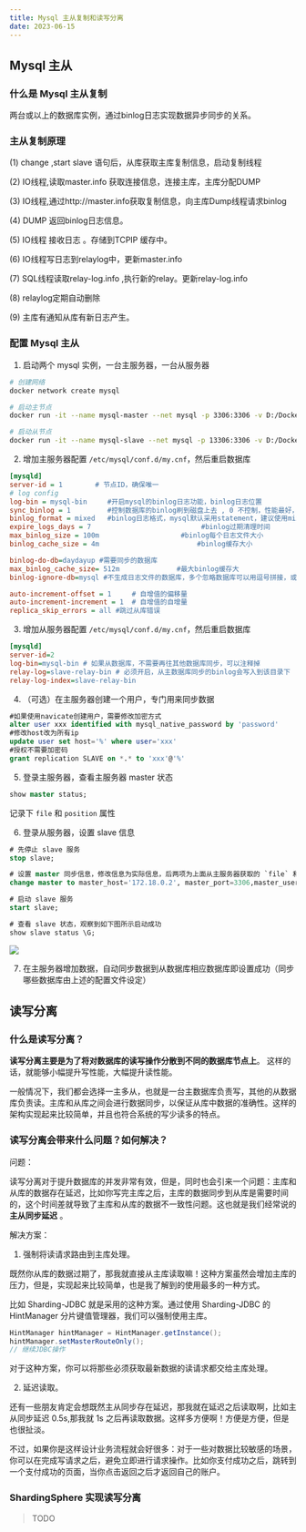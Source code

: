 ```yaml
---
title: Mysql 主从复制和读写分离
date: 2023-06-15
---
```


## Mysql 主从

### 什么是 Mysql 主从复制

两台或以上的数据库实例，通过binlog日志实现数据异步同步的关系。

### 主从复制原理

(1) change ,start slave 语句后，从库获取主库复制信息，启动复制线程

(2) IO线程,读取master.info 获取连接信息，连接主库，主库分配DUMP

(3) IO线程,通过http://master.info获取复制信息，向主库Dump线程请求binlog

(4) DUMP 返回binlog日志信息。

(5) IO线程 接收日志 。存储到TCPIP 缓存中。

(6) IO线程写日志到relaylog中，更新master.info

(7) SQL线程读取relay-log.info ,执行新的relay。更新relay-log.info

(8) relaylog定期自动删除

(9) 主库有通知从库有新日志产生。

### 配置 Mysql 主从

1. 启动两个 mysql 实例，一台主服务器，一台从服务器

```bash
# 创建网络
docker network create mysql

# 启动主节点
docker run -it --name mysql-master --net mysql -p 3306:3306 -v D:/Docker/mysql-slave/conf:/etc/mysql/conf.d -v D:/Docker/mysql-slave/data:/var/lib/mysql -v D:/Docker/mysql-slave/logs:/var/log/mysql -e MYSQL_ROOT_PASSWORD=root -d mysql

# 启动从节点
docker run -it --name mysql-slave --net mysql -p 13306:3306 -v D:/Docker/mysql-slave/conf:/etc/mysql/conf.d -v D:/Docker/mysql-slave/data:/var/lib/mysql -v D:/Docker/mysql-slave/logs:/var/log/mysql -e MYSQL_ROOT_PASSWORD=root -d mysql
```

2. 增加主服务器配置 `/etc/mysql/conf.d/my.cnf`，然后重启数据库

```ini
[mysqld]
server-id = 1        # 节点ID，确保唯一
# log config
log-bin = mysql-bin     #开启mysql的binlog日志功能，binlog日志位置
sync_binlog = 1         #控制数据库的binlog刷到磁盘上去 , 0 不控制，性能最好，1每次事物提交都会刷到日志文件中，性能最差，最安全
binlog_format = mixed   #binlog日志格式，mysql默认采用statement，建议使用mixed
expire_logs_days = 7                           #binlog过期清理时间
max_binlog_size = 100m                    #binlog每个日志文件大小
binlog_cache_size = 4m                        #binlog缓存大小

binlog-do-db=daydayup #需要同步的数据库
max_binlog_cache_size= 512m              #最大binlog缓存大
binlog-ignore-db=mysql #不生成日志文件的数据库，多个忽略数据库可以用逗号拼接，或者复制这句话，写多行

auto-increment-offset = 1     # 自增值的偏移量
auto-increment-increment = 1  # 自增值的自增量
replica_skip_errors = all #跳过从库错误
```

3. 增加从服务器配置 `/etc/mysql/conf.d/my.cnf`，然后重启数据库

```ini
[mysqld]
server-id=2
log-bin=mysql-bin # 如果从数据库，不需要再往其他数据库同步，可以注释掉
relay-log=slave-relay-bin # 必须开启，从主数据库同步的binlog会写入到该目录下
relay-log-index=slave-relay-bin
```

4. （可选）在主服务器创建一个用户，专门用来同步数据

```sql
#如果使用navicate创建用户，需要修改加密方式
alter user xxx identified with mysql_native_password by 'password'
#修改host改为所有ip
update user set host='%' where user='xxx'
#授权不需要加密码
grant replication SLAVE on *.* to 'xxx'@'%'
```

5. 登录主服务器，查看主服务器 master 状态

```sql
show master status;
```

记录下 `file` 和 `position` 属性

6. 登录从服务器，设置 slave 信息

```sql
# 先停止 slave 服务
stop slave;

# 设置 master 同步信息，修改信息为实际信息，后两项为上面从主服务器获取的 `file` 和 `position` 属性
change master to master_host='172.18.0.2', master_port=3306,master_user='root', master_password='root',master_log_file='mysql-bin.000004',master_log_pos=5018;

# 启动 slave 服务
start slave;

# 查看 slave 状态，观察到如下图所示启动成功
show slave status \G;
```

![](https://cdn.jsdelivr.net/gh/AlexChen68/OSS@master/images/2023/1686762625238.png)

7. 在主服务器增加数据，自动同步数据到从数据库相应数据库即设置成功（同步哪些数据库由上述的配置文件设定）

## 读写分离

### 什么是读写分离？

**读写分离主要是为了将对数据库的读写操作分散到不同的数据库节点上**。 这样的话，就能够小幅提升写性能，大幅提升读性能。

一般情况下，我们都会选择一主多从，也就是一台主数据库负责写，其他的从数据库负责读。主库和从库之间会进行数据同步，以保证从库中数据的准确性。这样的架构实现起来比较简单，并且也符合系统的写少读多的特点。

### 读写分离会带来什么问题？如何解决？

问题：

读写分离对于提升数据库的并发非常有效，但是，同时也会引来一个问题：主库和从库的数据存在延迟，比如你写完主库之后，主库的数据同步到从库是需要时间的，这个时间差就导致了主库和从库的数据不一致性问题。这也就是我们经常说的**主从同步延迟** 。

解决方案：

1. 强制将读请求路由到主库处理。

既然你从库的数据过期了，那我就直接从主库读取嘛！这种方案虽然会增加主库的压力，但是，实现起来比较简单，也是我了解到的使用最多的一种方式。

比如 Sharding-JDBC 就是采用的这种方案。通过使用 Sharding-JDBC 的 HintManager 分片键值管理器，我们可以强制使用主库。

```java
HintManager hintManager = HintManager.getInstance();
hintManager.setMasterRouteOnly();
// 继续JDBC操作
```
对于这种方案，你可以将那些必须获取最新数据的读请求都交给主库处理。

2. 延迟读取。

还有一些朋友肯定会想既然主从同步存在延迟，那我就在延迟之后读取啊，比如主从同步延迟 0.5s,那我就 1s 之后再读取数据。这样多方便啊！方便是方便，但是也很扯淡。

不过，如果你是这样设计业务流程就会好很多：对于一些对数据比较敏感的场景，你可以在完成写请求之后，避免立即进行请求操作。比如你支付成功之后，跳转到一个支付成功的页面，当你点击返回之后才返回自己的账户。

### ShardingSphere 实现读写分离

> TODO
